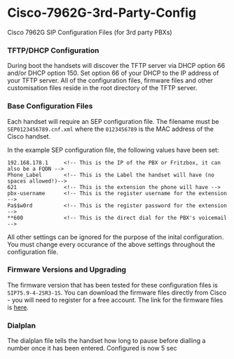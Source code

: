 # Cisco-7962G-3rd-Party-Config
Cisco 7962G SIP Configuration Files (for 3rd party PBXs)

### TFTP/DHCP Configuration

During boot the handsets will discover the TFTP server via DHCP option 66 and/or DHCP option 150. Set option 66 of your DHCP to the IP address of your TFTP server. All of the configuration files, firmware files and other customisation files reside in the root directory of the TFTP server.

### Base Configuration Files

Each handset will require an SEP configuration file. The filename must be `SEP0123456789.cnf.xml` where the `0123456789` is the MAC address of the Cisco handset.

In the example SEP configuration file, the following values have been set:

    192.168.178.1	  <!-- This is the IP of the PBX or Fritzbox, it can also be a FQDN -->
    Phone_Label       <!-- This is the Label the handset will have (no spaces allowed!)-->
	621				  <!-- This is the extension the phone will have -->
    pbx-username      <!-- This is the register username for the extension -->
    Pa$$w0rd          <!-- This is the register password for the extension -->
    **600             <!-- This is the direct dial for the PBX's voicemail -->
    
All other settings can be ignored for the purpose of the inital configuration. You must change every occurance of the above settings throughout the configuration file.

### Firmware Versions and Upgrading

The firmware version that has been tested for these configuration files is `SIP75.9-4-2SR3-1S`. You can download the firmware files directly from Cisco - you will need to register for a free account. The link for the firmware files is [here](https://software.cisco.com/download/home/281346595/type/282074288/release/9.4(2)SR3).

### Dialplan

The dialplan file tells the handset how long to pause before dialling a number once it has been entered. Configured is now 5 sec